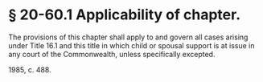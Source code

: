 # § 20-60.1 Applicability of chapter.

<p>The provisions of this chapter shall apply to and govern all cases arising under Title 16.1 and this title in which child or spousal support is at issue in any court of the Commonwealth, unless specifically excepted.</p><p>1985, c. 488.</p>